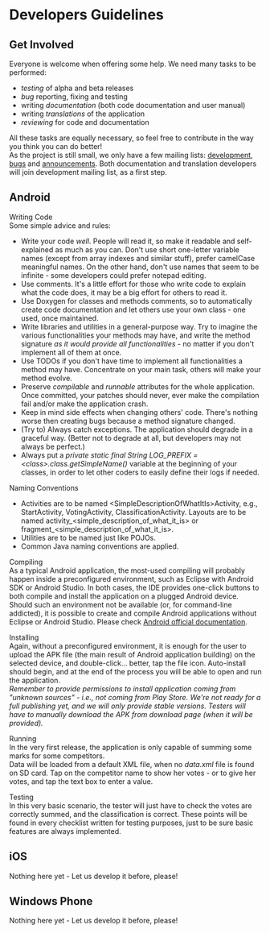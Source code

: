 Developers Guidelines
=====================

Get Involved
------------

Everyone is welcome when offering some help. We need many tasks to be performed:  
* *testing* of alpha and beta releases
* *bug* reporting, fixing and testing
* writing *documentation* (both code documentation and user manual)
* writing *translations* of the application
* *reviewing* for code and documentation

All these tasks are equally necessary, so feel free to contribute in the way you think you can do better!  
As the project is still small, we only have a few mailing lists: [development](http://www.freelists.org/list/dev-votesmanager), [bugs](http://www.freelists.org/list/bugs-votesmanager) and [announcements](http://www.freelists.org/list/announce-votesmanager). Both documentation and translation developers will join development mailing list, as a first step.

Android
-------

Writing Code  
Some simple advice and rules:

* Write your code *well*. People will read it, so make it readable and self-explained as much as you can. Don't use short one-letter variable names (except from array indexes and similar stuff), prefer camelCase meaningful names. On the other hand, don't use names that seem to be infinite - some developers could prefer notepad editing.
* Use comments. It's a little effort for those who write code to explain what the code does, it may be a big effort for others to read it.
* Use Doxygen for classes and methods comments, so to automatically create code documentation and let others use your own class - one used, once maintained.
* Write libraries and utilities in a general-purpose way. Try to imagine the various functionalities your methods may have, and write the method signature *as it would provide all functionalities* - no matter if you don't implement all of them at once.
* Use TODOs if you don't have time to implement all functionalities a method may have. Concentrate on your main task, others will make your method evolve.
* Preserve *compilable* and *runnable* attributes for the whole application. Once committed, your patches should never, ever make the compilation fail and/or make the application crash.
* Keep in mind side effects when changing others' code. There's nothing worse then creating bugs because a method signature changed.
* (Try to) Always catch exceptions. The application should degrade in a graceful way. (Better not to degrade at all, but developers may not always be perfect.)
* Always put a *private static final String LOG_PREFIX = \<class\>.class.getSimpleName()* variable at the beginning of your classes, in order to let other coders to easily define their logs if needed.

Naming Conventions

* Activities are to be named \<SimpleDescriptionOfWhatItIs\>Activity, e.g., StartActivity, VotingActivity, ClassificationActivity. Layouts are to be named activity\_\<simple\_description\_of\_what\_it\_is\> or fragment\_\<simple\_description\_of\_what\_it\_is\>.  
* Utilities are to be named just like POJOs.  
* Common Java naming conventions are applied.  

Compiling  
As a typical Android application, the most-used compiling will probably happen inside a preconfigured environment, such as Eclipse with Android SDK or Android Studio. In both cases, the IDE provides one-click buttons to both compile and install the application on a plugged Android device.
Should such an environment not be available (or, for command-line addicted), it is possible to create and compile Android applications without Eclipse or Android Studio. Please check [Android official documentation](http://developer.android.com/training/basics/firstapp/creating-project.html).  

Installing  
Again, without a preconfigured environment, it is enough for the user to upload the APK file (the main result of Android application building) on the selected device, and double-click... better, tap the file icon. Auto-install should begin, and at the end of the process you will be able to open and run the application.  
*Remember to provide permissions to install application coming from "unknown sources" - i.e., not coming from Play Store. We're not ready for a full publishing yet, and we will only provide stable versions. Testers will have to manually download the APK from download page (when it will be provided).*  

Running  
In the very first release, the application is only capable of summing some marks for some competitors.  
Data will be loaded from a default XML file, when no *data.xml* file is found on SD card. Tap on the competitor name to show her votes - or to give her votes, and tap the text box to enter a value.  

Testing  
In this very basic scenario, the tester will just have to check the votes are correctly summed, and the classification is correct. These points will be found in every checklist written for testing purposes, just to be sure basic features are always implemented.

iOS
------

Nothing here yet - Let us develop it before, please!

Windows Phone
-------------

Nothing here yet - Let us develop it before, please!
